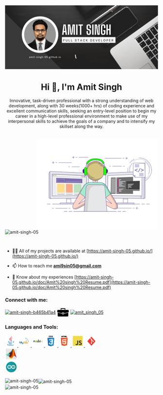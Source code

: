 <a href="https://amit-singh-05.github.io/" target="blank">![MasterHead](./Images/ba3.gif)</a>
<h1 align="center">Hi 👋, I'm Amit Singh</h1>
<p align="center">Innovative, task-driven professional with a strong understanding of web development, along with 30 weeks(1000+ hrs) of coding experience and excellent communication skills, seeking an entry-level position to begin my career in a high-level professional environment to make use of my interpersonal skills to achieve the goals of a company and to intensify my skillset along the way.</p>
<br />
<img align="right" alt="Coding" width="400" src="./Images/amc.gif">
<p align="left"> <img src="https://komarev.com/ghpvc/?username=amit-singh-05&label=Profile%20views&color=0e75b6&style=flat" alt="amit-singh-05" /> </p>
<br />

- 👨‍💻 All of my projects are available at [https://amit-singh-05.github.io/](https://amit-singh-05.github.io/)

- 📫 How to reach me **ami9sin05@gmail.com**

- 📄 Know about my experiences [https://amit-singh-05.github.io/doc/Amit%20singh%20Resume.pdf](https://amit-singh-05.github.io/doc/Amit%20singh%20Resume.pdf)

<h3 align="left">Connect with me:</h3>
<p align="left">
<a href="https://linkedin.com/in/amit-singh-b465b41a4" target="blank"><img align="center" src="https://raw.githubusercontent.com/rahuldkjain/github-profile-readme-generator/master/src/images/icons/Social/linked-in-alt.svg" alt="amit-singh-b465b41a4" height="30" width="40" /></a>
<a href="https://amit-singh-05.github.io/" target="blank"><img align="center" src="./Images/portfolio.png" alt="amit-singh-05.github.io" height="30" width="40" /></a>
<a href="https://instagram.com/amit_singh_05" target="blank"><img align="center" src="https://raw.githubusercontent.com/rahuldkjain/github-profile-readme-generator/master/src/images/icons/Social/instagram.svg" alt="amit_singh_05" height="30" width="40" /></a>
</p>

<h3 align="left">Languages and Tools:</h3>
<p align="left"> 
    <a href="https://www.java.com" target="_blank" rel="noreferrer"> <img src="./Images/java.jpg" alt="java" width="40" height="40"/> </a> 
    <a href="https://www.mysql.com/" target="_blank" rel="noreferrer"> <img src="./Images/SQL.jpg" alt="mysql" width="40" height="40"/> </a>
    <a href="https://nodejs.org" target="_blank" rel="noreferrer"> <img src="./Images/NODE.jpg" alt="nodejs" width="40" height="40"/> </a> 
    <a href="https://www.w3schools.com/css/" target="_blank" rel="noreferrer"> <img src="./Images/CSS.jpg" alt="css3" width="40" height="40"/> </a> 
    <a href="https://www.w3.org/html/" target="_blank" rel="noreferrer"> <img src="./Images/HTML.jpg" alt="html5" width="40" height="40"/> </a> 
    <a href="https://developer.mozilla.org/en-US/docs/Web/JavaScript" target="_blank" rel="noreferrer"> <img src="./Images/JS.jpg" alt="javascript" width="40" height="40"/> </a> 
    <a href="https://git-scm.com/" target="_blank" rel="noreferrer"> <img src="./Images/GITBAS.jpg" alt="git" width="40" height="40"/> </a>
    <br>
    <a href="https://www.mathworks.com/" target="_blank" rel="noreferrer"> <img src="./Images/MATLAB.jpg" alt="matlab" width="40" height="40"/> </a>
    <br>
    <a href="https://www.arduino.cc/" target="_blank" rel="noreferrer"> <img src="./Images/ARDINO.jpg" alt="arduino" width="40" height="40"/> </a> 
</p>

<div>
    <img align="left" src="https://github-readme-stats.vercel.app/api/top-langs?username=amit-singh-05&show_icons=true&locale=en&layout=compact&theme=vision-friendly-dark" alt="amit-singh-05" />
</div>

<div>
    <img align="center" src="https://github-readme-streak-stats.herokuapp.com/?user=Amit-singh-05&theme=vision-friendly-dark&border_radius=7.1&date_format=j%20M%5B%20Y%5D" alt="amit-singh-05" />
</div>  
    
<div>
    <img align="center" src="https://github-readme-stats.vercel.app/api?username=amit-singh-05&show_icons=true&locale=en&layout=compact&theme=vision-friendly-dark" alt="amit-singh-05" />
</div> 

